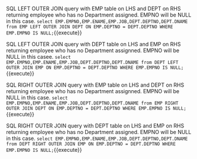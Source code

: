 
SQL LEFT OUTER JOIN query with EMP table on LHS and DEPT on RHS returning employee who has no Department assigned. EMPNO will be NULL in this case. `select EMP.EMPNO,EMP.ENAME,EMP.JOB,DEPT.DEPTNO,DEPT.DNAME from EMP LEFT OUTER JOIN DEPT ON EMP.DEPTNO = DEPT.DEPTNO WHERE EMP.EMPNO IS NULL;`{{execute}}

SQL LEFT OUTER JOIN query with DEPT table on LHS and EMP on RHS returning employee who has no Department assignned. EMPNO will be NULL in this casee. `select  EMP.EMPNO,EMP.ENAME,EMP.JOB,DEPT.DEPTNO,DEPT.DNAME from DEPT LEFT OUTER JOIN EMP ON EMP.DEPTNO = DEPT.DEPTNO WHERE EMP.EMPNO IS NULL;`{{execute}}

SQL RIGHT OUTER JOIN query with EMP table on LHS and DEPT on RHS returning employee who has no Department assignned. EMPNO will be NULL in this case. `select EMP.EMPNO,EMP.ENAME,EMP.JOB,DEPT.DEPTNO,DEPT.DNAME from EMP RIGHT OUTER JOIN DEPT ON EMP.DEPTNO = DEPT.DEPTNO WHERE EMP.EMPNO IS NULL;`{{execute}}

SQL RIGHT OUTER JOIN query with DEPT table on LHS and EMP on RHS returning employee who has no Department assigned. EMPNO will be NULL in this case. `select EMP.EMPNO,EMP.ENAME,EMP.JOB,DEPT.DEPTNO,DEPT.DNAME from DEPT RIGHT OUTER JOIN EMP ON EMP.DEPTNO = DEPT.DEPTNO WHERE EMP.EMPNO IS NULL;`{{execute}}


